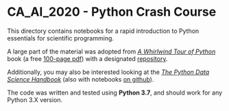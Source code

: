 # CA_AI_2020 - Python Crash Course

This directory contains notebooks for a rapid introduction to Python essentials for scientific programming.

A large part of the material was adopted from [*A Whirlwind Tour of Python*](http://www.oreilly.com/programming/free/a-whirlwind-tour-of-python.csp) book (a free [100-page pdf](http://www.oreilly.com/programming/free/files/a-whirlwind-tour-of-python.pdf)) with a designated [repository](https://github.com/jakevdp/WhirlwindTourOfPython).

Additionally, you may also be interested looking at the [*The Python Data Science Handbook*](http://shop.oreilly.com/product/0636920034919.do) (also with notebooks [on github](https://github.com/jakevdp/PythonDataScienceHandbook)).

The code was written and tested using **Python 3.7**, and should work for any Python 3.X
version.
